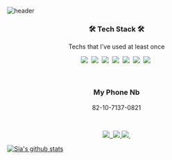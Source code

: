 ![header](https://capsule-render.vercel.app/api?type=soft&color=auto&height=150&section=header&text=JaehyunKim&fontSize=70&animation=twinkling)

<h3 align="center">🛠 Tech Stack 🛠</h3>

<p align="center"> Techs that I've used at least once </p>

<p align="center">
  <img src="https://img.shields.io/badge/C-A8B9CC?style=flat-square&logo=C&logoColor=white"/></a>&nbsp 
  <img src="https://img.shields.io/badge/Python-3766AB?style=flat-square&logo=Python&logoColor=white"/></a>&nbsp 
  <img src="https://img.shields.io/badge/html-E34F26?style=flat-square&logo=html5&logoColor=white"/></a>&nbsp 
  <img src="https://img.shields.io/badge/css-1572B6?style=flat-square&logo=css3&logoColor=white"/></a>&nbsp 
  <img src="https://img.shields.io/badge/Javascript-ffb13b?style=flat-square&logo=javascript&logoColor=white"/></a>&nbsp 
  <img src="https://img.shields.io/badge/aws-333664?style=flat-square&logo=amazon-aws&logoColor=white"/></a>&nbsp 
  <img src="https://img.shields.io/badge/Java-007396?style=flat-square&logo=Java&logoColor=white"/></a>&nbsp 
</p>

<br>

<h3 align="center"> My Phone Nb</h3>

<div align="center" style="text-align:center">
  
   82-10-7137-0821
  
</div>
  
<br>

<p align="center">
  <a href="https://blog.naver.com/passiontom/"><img src="https://img.shields.io/badge/Naver_blog-FF5722?style#=for-the-badge&logo=Naver_blog&logoColor=white">&nbsp
  <a href="passiontom@naver.com"><img src="https://img.shields.io/badge/-Naver-critical">
  <a href="https://www.acmicpc.net/user/passiontom/"><img src="https://img.shields.io/badge/BAEK JOON-FFB3C7?style#=for-the-badge&logo=BAEK JOON&logoColor=white">&nbsp
</p>

[![Sia's github stats](https://github-readme-stats.vercel.app/api?username=rich-hyun)](https://github.com/Jnuary)
<!-- [![Top Langs](https://github-readme-stats.vercel.app/api/top-langs/?username=rich-hyuny&layout=compact)](https://github.com/Jnuary/github-readme-stats) -->
